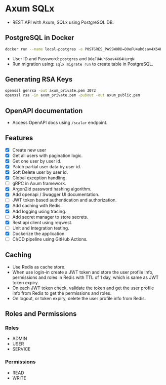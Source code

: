 # Axum SQLx
- REST API with Axum, SQLx using PostgreSQL DB.

## PostgreSQL in Docker
```bash
docker run --name local-postgres -e POSTGRES_PASSWORD=D0eFU4uh6sav4X64HurgN -p 5432:5432 -d postgres:alpine
```
- User ID and Password: `postgres` and `D0eFU4uh6sav4X64HurgN`
- Run migration using: `sqlx migrate run` to create table in PostgreSQL.

## Generating RSA Keys
```bash
openssl genrsa -out axum_private.pem 3072
openssl rsa -in axum_private.pem -pubout -out axum_public.pem
```

## OpenAPI documentation
- Access OpenAPI docs using `/scalar` endpoint.

## Features
- [x] Create new user
- [x] Get all users with pagination logic.
- [x] Get one user by user id.
- [x] Patch partial user data by user id.
- [x] Soft Delete user by user id.
- [x] Global exception handling.
- [ ] gRPC in Axum framework.
- [x] Argon2id password hashing algorithm.
- [x] Add openapi / Swagger UI documentation.
- [ ] JWT token based authentication and authorization.
- [x] Add caching with Redis.
- [x] Add logging using tracing.
- [ ] Add secret manager to store secrets.
- [x] Rest api client using reqwest.
- [ ] Unit and Integration testing.
- [x] Dockerize the application.
- [ ] CI/CD pipeline using GitHub Actions.

## Caching
- Use Redis as cache store.
- When use login-in create a JWT token and store the user profile info, permissions and roles in Redis with TTL of 1 day, which is same as JWT token expiry.
- On each JWT token check, validate the token and get the user profile info from Redis to get the permissions and roles.
- On logout, or token expiry, delete the user profile info from Redis.

## Roles and Permissions
### Roles
- ADMIN
- USER
- SERVICE

### Permissions
- READ
- WRITE

